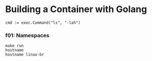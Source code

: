 # Building a Container with Golang

`cmd := exec.Command("ls", "-lah")`

### f01: Namespaces

```
make run
hostname
hostname linux-br
```
